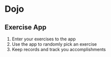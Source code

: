 # Dojo
## Exercise App

1. Enter your exercises to the app
2. Use the app to randomly pick an exercise 
3. Keep records and track you accomplishments 
